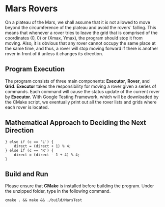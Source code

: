 # Mars Rovers

On a plateau of the Mars, we shall assume that it is not allowed to move beyond the circumference of the plateau and avoid the rovers' falling. This means that whenever a rover tries to leave the grid that is comprised of the coordinates (0, 0) or (Xmax, Ymax), the program should stop it from moving. Also, it is obvious that any rover cannot occupy the same place at the same time, and thus, a rover will stop moving forward if there is another rover in front of it unless it changes its direction.

## Program Execution

The program consists of three main components: **Executor**, **Rover**, and **Grid**.
**Executor** takes the responsibility for moving a rover given a series of commands. Each command will cause the status update of the current rover by **Executor**. With Google Testing Framework, which will be downloaded by the CMake script, we eventually print out all the rover lists and grids where each rover is located.

## Mathematical Approach to Deciding the Next Direction

```
} else if (c == 'L') {
    direct = (direct + 1) % 4;
} else if (c == 'R') {
    direct = (direct - 1 + 4) % 4;
}

```

## Build and Run

Please ensure that **CMake** is installed before building the program.
Under the unzipped folder, type in the following command.

```
cmake . && make && ./build/MarsTest

```
